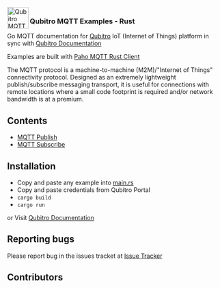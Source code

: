 <img align="left" width="50" height="50" src="https://firebasestorage.googleapis.com/v0/b/gitbook-28427.appspot.com/o/assets%2F-LV5T-gdu9XiTweJuyTI%2F-MHGPv4GBUJMpSsWth2y%2F-MHGrR3OqtoAiOW1cKV3%2Frust-social.jpg?alt=media&token=2327dc2e-5010-46da-af15-497119eef617" alt="Qubitro MQTT Examples - Rust">

### Qubitro MQTT Examples - Rust

Go MQTT documentation for [Qubitro](www.qubitro.com) IoT (Internet of Things) platform in sync with [Qubitro Documentation](docs.qubitro.com)

Examples are built with [Paho MQTT Rust Client](https://github.com/eclipse/paho.mqtt.rust)

The MQTT protocol is a machine-to-machine (M2M)/"Internet of Things" connectivity protocol. Designed as an extremely lightweight publish/subscribe messaging transport, it is useful for connections with remote locations where a small code footprint is required and/or network bandwidth is at a premium.

Contents
--------

* [MQTT Publish](./qubitro_mqtt_publish.rs)
* [MQTT Subscribe](./qubitro_mqtt_subscribe.rs)

Installation
------------

* Copy and paste any example into [main.rs](./qubitro-mqtt/src/main.rs)
* Copy and paste credentials from Qubitro Portal
* `cargo build`
* `cargo run`

or Visit [Qubitro Documentation](https://docs.qubitro.com/client-guides/setup-device/go)

Reporting bugs
------------

Please report bug in the issues tracket at [Issue Tracker](https://github.com/qubitro/qubitro-docs/issues)

Contributors
------------

